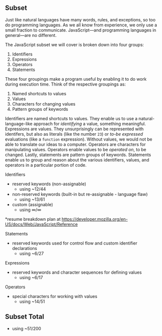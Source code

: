 ## Subset

Just like natural languages have many words, rules, and exceptions, so too do programming languages. As we all know from experience, we only use a small fraction to communicate. JavaScript—and programming languages in general—are no different.

The JavaScript subset we will cover is broken down into four groups:
1. Identifiers
2. Expressions
3. Operators
4. Statements

These four groupings make a program useful by enabling it to do work during execution time. Think of the respective groupings as:
1. Named shortcuts to values
2. Values
3. Characters for changing values
4. Pattern groups of keywords

Identifiers are named shortcuts to values. They enable us to use a natural-language-like approach for *identifying* a value, something meaningful. Expressions are values. They unsurprisingly can be represented with identifers, but also as literals (like the number `23`) or *to-be expressed* evaluations (like a `function` expression). Without values, we would not be able to translate our ideas to a computer. Operators are characters for manipulating values. Operators enable values to be *operated on*, to be changed. Lastly, statements are pattern groups of keywords. Statements enable us to group and reason about the various identifiers, values, and operators in a particular portion of code.

Identifiers
- reserved keywords (non-assignable)
  - using ~12/44
- non-reserved keywords (built-in but re-assignable - language flaw)
  - using ~13/61
- custom (assignable)
  - using ∞/∞

*resume breakdown plan at https://developer.mozilla.org/en-US/docs/Web/JavaScript/Reference

Statements
- reserved keywords used for control flow and custom identifier declarations
  - using ~6/27

Expressions
- reserved keywords and character sequences for defining values
  - using ~6/17

Operators
- special characters for working with values
  - using ~14/51

## Subset Total
 - using ~51/200
